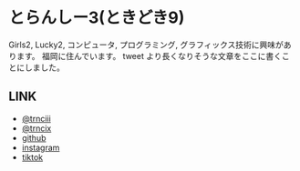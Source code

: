 # とらんしー3(ときどき9)

Girls2, Lucky2, コンピュータ, プログラミング, グラフィックス技術に興味があります。
福岡に住んでいます。
tweet より長くなりそうな文章をここに書くことにしました。


## LINK

* [@trnciii](https://www.twitter.com/trnciii)
* [@trncix](https://www.twitter.com/trncix)
* [github](https://www.github.com/trnciii)
* [instagram](https://www.instagram.com/trnciii)
* [tiktok](https://www.tiktok.com/@trnciii)
